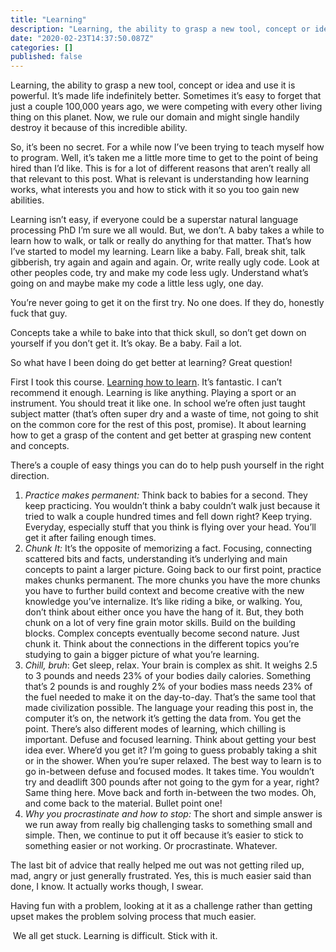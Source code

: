 ```yaml
---
title: "Learning"
description: "Learning, the ability to grasp a new tool, concept or idea and use it is powerful. It’s made life indefinitely better. Sometimes it’s easy…"
date: "2020-02-23T14:37:50.087Z"
categories: []
published: false
---
```


Learning, the ability to grasp a new tool, concept or idea and use it is powerful. It’s made life indefinitely better. Sometimes it’s easy to forget that just a couple 100,000 years ago, we were competing with every other living thing on this planet. Now, we rule our domain and might single handily destroy it because of this incredible ability. 

So, it’s been no secret. For a while now I’ve been trying to teach myself how to program. Well, it’s taken me a little more time to get to the point of being hired than I’d like. This is for a lot of different reasons that aren’t really all that relevant to this post. What is relevant is understanding how learning works, what interests you and how to stick with it so you too gain new abilities.

Learning isn’t easy, if everyone could be a superstar natural language processing PhD I’m sure we all would. But, we don’t. A baby takes a while to learn how to walk, or talk or really do anything for that matter. That’s how I’ve started to model my learning. Learn like a baby. Fall, break shit, talk gibberish, try again and again and again. Or, write really ugly code. Look at other peoples code, try and make my code less ugly. Understand what’s going on and maybe make my code a little less ugly, one day.

You’re never going to get it on the first try. No one does. If they do, honestly fuck that guy.

  

Concepts take a while to bake into that thick skull, so don’t get down on yourself if you don’t get it. It’s okay. Be a baby. Fail a lot.

So what have I been doing do get better at learning? Great question!

First I took this course. [Learning how to learn](https://www.coursera.org/learn/learning-how-to-learn). It’s fantastic. I can’t recommend it enough. Learning is like anything. Playing a sport or an instrument. You should treat it like one. In school we’re often just taught subject matter (that’s often super dry and a waste of time, not going to shit on the common core for the rest of this post, promise). It about learning how to get a grasp of the content and get better at grasping new content and concepts.

There’s a couple of easy things you can do to help push yourself in the right direction.

1.  _Practice makes permanent:_ Think back to babies for a second. They keep practicing. You wouldn’t think a baby couldn’t walk just because it tried to walk a couple hundred times and fell down right? Keep trying. Everyday, especially stuff that you think is flying over your head. You’ll get it after failing enough times.
2.  _Chunk It:_ It’s the opposite of memorizing a fact. Focusing, connecting scattered bits and facts, understanding it’s underlying and main concepts to paint a larger picture. Going back to our first point, practice makes chunks permanent. The more chunks you have the more chunks you have to further build context and become creative with the new knowledge you’ve internalize. It’s like riding a bike, or walking. You, don’t think about either once you have the hang of it. But, they both chunk on a lot of very fine grain motor skills. Build on the building blocks. Complex concepts eventually become second nature. Just chunk it. Think about the connections in the different topics you’re studying to gain a bigger picture of what you’re learning.
3.  _Chill, bruh_: Get sleep, relax. Your brain is complex as shit. It weighs 2.5 to 3 pounds and needs 23% of your bodies daily calories. Something that’s 2 pounds is and roughly 2% of your bodies mass needs 23% of the fuel needed to make it on the day-to-day. That’s the same tool that made civilization possible. The language your reading this post in, the computer it’s on, the network it’s getting the data from. You get the point. There’s also different modes of learning, which chilling is important. Defuse and focused learning.  Think about getting your best idea ever. Where’d you get it? I’m going to guess probably taking a shit or in the shower. When you’re super relaxed. The best way to learn is to go in-between defuse and focused modes. It takes time. You wouldn’t try and deadlift 300 pounds after not going to the gym for a year, right? Same thing here. Move back and forth in-between the two modes. Oh, and come back to the material. Bullet point one!
4.  _Why you procrastinate and how to stop:_ The short and simple answer is we run away from really big challenging tasks to something small and simple. Then, we continue to put it off because it’s easier to stick to something easier or not working. Or procrastinate. Whatever.

The last bit of advice that really helped me out was not getting riled up, mad, angry or just generally frustrated. Yes, this is much easier said than done, I know. It actually works though, I swear.

Having fun with a problem, looking at it as a challenge rather than getting upset makes the problem solving process that much easier.

 We all get stuck. Learning is difficult. Stick with it.
